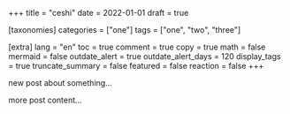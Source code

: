 +++
title = "ceshi"
date = 2022-01-01
draft = true

[taxonomies]
categories = ["one"]
tags = ["one", "two", "three"]

[extra]
lang = "en"
toc = true
comment = true
copy = true
math = false
mermaid = false
outdate_alert = true
outdate_alert_days = 120
display_tags = true
truncate_summary = false
featured = false
reaction = false
+++

new post about something...

<!-- more -->

more post content...
